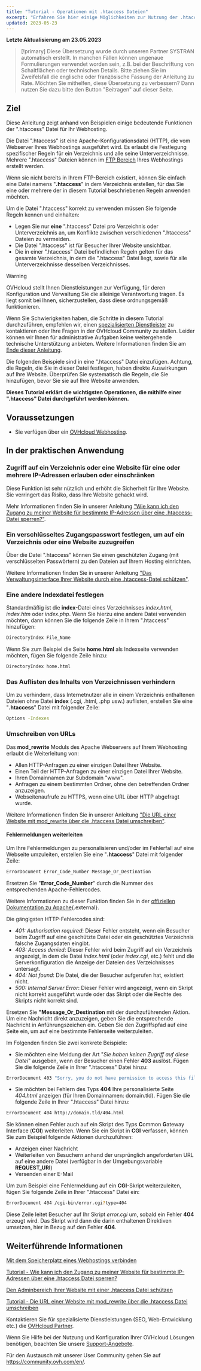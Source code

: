 ```yaml
---
title: "Tutorial - Operationen mit .htaccess Dateien"
excerpt: "Erfahren Sie hier einige Möglichkeiten zur Nutzung der .htaccess Datei"
updated: 2023-05-23
---
```


**Letzte Aktualisierung am 23.05.2023**

> [!primary]
> Diese Übersetzung wurde durch unseren Partner SYSTRAN automatisch erstellt. In manchen Fällen können ungenaue Formulierungen verwendet worden sein, z.B. bei der Beschriftung von Schaltflächen oder technischen Details. Bitte ziehen Sie im Zweifelsfall die englische oder französische Fassung der Anleitung zu Rate. Möchten Sie mithelfen, diese Übersetzung zu verbessern? Dann nutzen Sie dazu bitte den Button "Beitragen" auf dieser Seite.
>

## Ziel

Diese Anleitung zeigt anhand von Beispielen einige bedeutende Funktionen der ".htaccess" Datei für Ihr Webhosting.

Die Datei ".htaccess" ist eine Apache-Konfigurationsdatei (HTTP), die vom Webserver Ihres Webhostings ausgeführt wird. Es erlaubt die Festlegung spezifischer Regeln für ein Verzeichnis und alle seine Unterverzeichnisse. Mehrere ".htaccess" Dateien können im [FTP Bereich](/pages/web/hosting/ftp_connection) Ihres Webhostings erstellt werden. 

Wenn sie nicht bereits in Ihrem FTP-Bereich existiert, können Sie einfach eine Datei namens "**.htaccess**" in dem Verzeichnis erstellen, für das Sie eine oder mehrere der in diesem Tutorial beschriebenen Regeln anwenden möchten.

Um die Datei ".htaccess" korrekt zu verwenden müssen Sie folgende Regeln kennen und einhalten: 

- Legen Sie nur **eine** ".htaccess" Datei pro Verzeichnis oder Unterverzeichnis an, um Konflikte zwischen verschiedenen ".htaccess" Dateien zu vermeiden.
- Die Datei ".htaccess" ist für Besucher Ihrer Website unsichtbar.
- Die in einer ".htaccess" Datei befindlichen Regeln gelten für das gesamte Verzeichnis, in dem die ".htaccess" Datei liegt, sowie für alle Unterverzeichnisse desselben Verzeichnisses.

> [!warning]
> OVHcloud stellt Ihnen Dienstleistungen zur Verfügung, für deren Konfiguration und Verwaltung Sie die alleinige Verantwortung tragen. Es liegt somit bei Ihnen, sicherzustellen, dass diese ordnungsgemäß funktionieren.
>
> Wenn Sie Schwierigkeiten haben, die Schritte in diesem Tutorial durchzuführen, empfehlen wir, einen [spezialisierten Dienstleister](https://partner.ovhcloud.com/de/directory/) zu kontaktieren oder Ihre Fragen in der OVHcloud Community zu stellen. Leider können wir Ihnen für administrative Aufgaben keine weitergehende technische Unterstützung anbieten. Weitere Informationen finden Sie am [Ende dieser Anleitung](#go-further).
>
> Die folgenden Beispiele sind in eine ".htaccess" Datei einzufügen. Achtung, die Regeln, die Sie in dieser Datei festlegen, haben direkte Auswirkungen auf Ihre Website. Überprüfen Sie systematisch die Regeln, die Sie hinzufügen, bevor Sie sie auf Ihre Website anwenden. 
> 

**Dieses Tutorial erklärt die wichtigsten Operationen, die mithilfe einer ".htaccess" Datei durchgeführt werden können.**

## Voraussetzungen

- Sie verfügen über ein [OVHcloud Webhosting](https://www.ovhcloud.com/de/web-hosting/).

## In der praktischen Anwendung

### Zugriff auf ein Verzeichnis oder eine Website für eine oder mehrere IP-Adressen erlauben oder einschränken

Diese Funktion ist sehr nützlich und erhöht die Sicherheit für Ihre Website. Sie verringert das Risiko, dass Ihre Website gehackt wird.

Mehr Informationen finden Sie in unserer Anleitung ["Wie kann ich den Zugang zu meiner Website für bestimmte IP-Adressen über eine .htaccess-Datei sperren?"](/pages/web/hosting/htaccess_how_to_block_a_specific_ip_address_from_accessing_your_website).

### Ein verschlüsseltes Zugangspasswort festlegen, um auf ein Verzeichnis oder eine Website zuzugreifen

Über die Datei ".htaccess" können Sie einen geschützten Zugang (mit verschlüsselten Passwörtern) zu den Dateien auf Ihrem Hosting einrichten.

Weitere Informationen finden Sie in unserer Anleitung ["Das Verwaltungsinterface Ihrer Website durch eine .htaccess-Datei schützen"](/pages/web/hosting/htaccess_protect_directory_by_password).

### Eine andere Indexdatei festlegen

Standardmäßig ist die **index**-Datei eines Verzeichnisses *index.html*, *index.htm* oder *index.php*. Wenn Sie hierzu eine andere Datei verwenden möchten, dann können Sie die folgende Zeile in Ihrem ".htaccess" hinzufügen:

```bash
DirectoryIndex File_Name
```

Wenn Sie zum Beispiel die Seite **home.html** als Indexseite verwenden möchten, fügen Sie folgende Zeile hinzu:

```bash
DirectoryIndex home.html
```

### Das Auflisten des Inhalts von Verzeichnissen verhindern

Um zu verhindern, dass Internetnutzer alle in einem Verzeichnis enthaltenen Dateien ohne Datei **index** (.cgi, .html, .php usw.) auflisten, erstellen Sie eine "**.htaccess**" Datei mit folgender Zeile:

```bash
Options -Indexes
```

### Umschreiben von URLs

Das **mod_rewrite** Moduls des Apache Webservers auf Ihrem Webhosting erlaubt die Weiterleitung von:

- Allen HTTP-Anfragen zu einer einzigen Datei Ihrer Website.
- Einen Teil der HTTP-Anfragen zu einer einzigen Datei Ihrer Website.
- Ihren Domainnamen zur Subdomain "www".
- Anfragen zu einem bestimmten Ordner, ohne den betreffenden Ordner anzuzeigen.
- Webseitenaufrufe zu HTTPS, wenn eine URL über HTTP abgefragt wurde.

Weitere Informationen finden Sie in unserer Anleitung ["Die URL einer Website mit mod_rewrite über die .htaccess Datei umschreiben"](/pages/web/hosting/htaccess_url_rewriting_using_mod_rewrite).

#### Fehlermeldungen weiterleiten

Um Ihre Fehlermeldungen zu personalisieren und/oder im Fehlerfall auf eine Webseite umzuleiten, erstellen Sie eine "**.htaccess**" Datei mit folgender Zeile:

```bash
ErrorDocument Error_Code_Number Message_Or_Destination
```

Ersetzen Sie "**Error_Code_Number**" durch die Nummer des entsprechenden Apache-Fehlercodes. 

Weitere Informationen zu dieser Funktion finden Sie in der [offiziellen Dokumentation zu Apache](https://httpd.apache.org/docs/trunk/en/custom-error.html){.external}.

Die gängigsten HTTP-Fehlercodes sind:

- *401: Authorisation required*: Dieser Fehler entsteht, wenn ein Besucher beim Zugriff auf eine geschützte Datei oder ein geschütztes Verzeichnis falsche Zugangsdaten eingibt.
- *403: Access denied*: Dieser Fehler wird beim Zugriff auf ein Verzeichnis angezeigt, in dem die Datei *index.html* (oder *index.cgi*, etc.) fehlt und die Serverkonfiguration die Anzeige der Dateien des Verzeichnisses untersagt.
- *404: Not found*: Die Datei, die der Besucher aufgerufen hat, existiert nicht.
- *500: Internal Server Error*: Dieser Fehler wird angezeigt, wenn ein Skript nicht korrekt ausgeführt wurde oder das Skript oder die Rechte des Skripts nicht korrekt sind.

Ersetzen Sie **"Message_Or_Destination** mit der durchzuführenden Aktion. Um eine Nachricht direkt anzuzeigen, geben Sie die entsprechende Nachricht in Anführungszeichen ein. Geben Sie den Zugriffspfad auf eine Seite ein, um auf eine bestimmte Fehlerseite weiterzuleiten. 

Im Folgenden finden Sie zwei konkrete Beispiele:

- Sie möchten eine Meldung der Art "*Sie haben keinen Zugriff auf diese Datei*" ausgeben, wenn der Besucher einen Fehler **403** auslöst. Fügen Sie die folgende Zeile in Ihrer ".htaccess" Datei hinzu:

```bash
ErrorDocument 403 "Sorry, you do not have permission to access this file"
```

- Sie möchten bei Fehlern des Typs **404** Ihre personalisierte Seite *404.html* anzeigen (für Ihren Domainnamen: domain.tld). Fügen Sie die folgende Zeile in Ihrer ".htaccess" Datei hinzu:

```bash
ErrorDocument 404 http://domain.tld/404.html
```

Sie können einen Fehler auch auf ein Skript des Typs **C**ommon **G**ateway **I**nterface (**CGI**) weiterleiten. Wenn Sie ein Skript in **CGI** verfassen, können Sie zum Beispiel folgende Aktionen durchzuführen:
 
- Anzeigen einer Nachricht
- Weiterleiten von Besuchern anhand der ursprünglich angeforderten URL auf eine andere Datei (verfügbar in der Umgebungsvariable **REQUEST_URI**)
- Versenden einer E-Mail

Um zum Beispiel eine Fehlermeldung auf ein **CGI**-Skript weiterzuleiten, fügen Sie folgende Zeile in Ihrer ".htaccess" Datei ein:

```bash
ErrorDocument 404 /cgi-bin/error.cgi?type=404
```

Diese Zeile leitet Besucher auf Ihr Skript *error.cgi* um, sobald ein Fehler **404** erzeugt wird. Das Skript wird dann die darin enthaltenen Direktiven umsetzen, hier in Bezug auf den Fehler **404**.

## Weiterführende Informationen <a name="go-further"></a>

[Mit dem Speicherplatz eines Webhostings verbinden](/pages/web/hosting/ftp_connection)

[Tutorial - Wie kann ich den Zugang zu meiner Website für bestimmte IP-Adressen über eine .htaccess Datei sperren?](/pages/web/hosting/htaccess_how_to_block_a_specific_ip_address_from_accessing_your_website)

[Den Adminbereich Ihrer Website mit einer .htaccess Datei schützen](/pages/web/hosting/htaccess_protect_directory_by_password)

[Tutorial - Die URL einer Website mit mod_rewrite über die .htaccess Datei umschreiben](/pages/web/hosting/htaccess_url_rewriting_using_mod_rewrite)

Kontaktieren Sie für spezialisierte Dienstleistungen (SEO, Web-Entwicklung etc.) die [OVHcloud Partner](https://partner.ovhcloud.com/de/directory/).

Wenn Sie Hilfe bei der Nutzung und Konfiguration Ihrer OVHcloud Lösungen benötigen, beachten Sie unsere [Support-Angebote](https://www.ovhcloud.com/de/support-levels/).

Für den Austausch mit unserer User Community gehen Sie auf <https://community.ovh.com/en/>.
